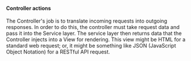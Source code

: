 #### Controller actions

The Controller's job is to translate incoming requests into outgoing responses. 
In order to do this, the controller must take request data and pass it into the Service layer.
The service layer then returns data that the Controller injects into a View for rendering. 
This view might be HTML for a standard web request; or, it might be something like JSON (JavaScript Object Notation) for a RESTful API request.
